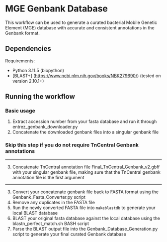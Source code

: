# MGE Genbank Database

This workflow can be used to generate a curated bacterial Mobile Genetic Element (MGE) database with accurate and consistent annotations in the Genbank format. 

## Dependencies 

Requirements:

- Python 3.11.5 (biopython)
- [BLAST+] (https://www.ncbi.nlm.nih.gov/books/NBK279690/) (tested on version 2.10.1+)

## Running the workflow

### Basic usage

1. Extract accession number from your fasta database and run it through entrez_genbank_downloader.py
2. Concatenate the downloaded genbank files into a singular genbank file

### Skip this step if you do not require TnCentral Genbank annotations

___________________________________________________________________________________
3. Concatenate TnCentral annotation file Final_TnCentral_Genbank_v2.gbff with your singular genbank file, making sure that the TnCentral genbank annotation file is the first argument
___________________________________________________________________________________

3. Convert your concatenate genbank file back to FASTA format using the Genbank_Fasta_Converter.py script
4. Remove any duplicates in the FASTA file
5. Run the newly converted FASTA file into ```makeblastdb``` to generate your local BLAST database
6. BLAST your original fasta database against the local database using the blastn_perfect_match.sh BASH script
7. Parse the BLAST output file into the Genbank_Database_Generation.py script to generate your final curated Genbank database

